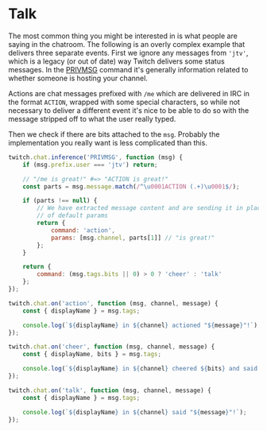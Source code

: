 # Talk

The most common thing you might be interested in is what people are saying in the chatroom. The following is an overly complex example that delivers three separate events. First we ignore any messages from `'jtv'`, which is a legacy (or out of date) way Twitch delivers some status messages. In the [PRIVMSG](https://dev.twitch.tv/docs/irc/chat-rooms/#privmsg-twitch-chat-rooms) command it's generally information related to whether someone is hosting your channel.

Actions are chat messages prefixed with `/me` which are delivered in IRC in the format `ACTION`, wrapped with some special characters, so while not necessary to deliver a different event it's nice to be able to do so with the message stripped off to what the user really typed.

Then we check if there are bits attached to the `msg`. Probably the implementation you really want is less complicated than this.

```javascript
twitch.chat.inference('PRIVMSG', function (msg) {
    if (msg.prefix.user === 'jtv') return;

    // "/me is great!" #=> "ACTION is great!"
    const parts = msg.message.match(/^\u0001ACTION (.+)\u0001$/);

    if (parts !== null) {
        // We have extracted message content and are sending it in place
        // of default params
        return {
            command: 'action',
            params: [msg.channel, parts[1]] // "is great!"
        };
    }

    return {
        command: (msg.tags.bits || 0) > 0 ? 'cheer' : 'talk'
    };
});

twitch.chat.on('action', function (msg, channel, message) {
    const { displayName } = msg.tags;

    console.log(`${displayName} in ${channel} actioned "${message}"!`);
});

twitch.chat.on('cheer', function (msg, channel, message) {
    const { displayName, bits } = msg.tags;

    console.log(`${displayName} in ${channel} cheered ${bits} and said "${message}"!`);
});

twitch.chat.on('talk', function (msg, channel, message) {
    const { displayName } = msg.tags;

    console.log(`${displayName} in ${channel} said "${message}"!`);
});
```
